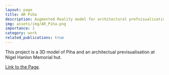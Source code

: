 ```yaml
---
layout: page
title: AR Piha
description: Augmented Reality model for architectural prefvisualisation
img: assets/img/AR_Piha.png
importance: 1
category: work
related_publications: true
---
```


This project is a 3D model of Piha and an architectual previsualisation at Nigel Hanlon Memorial hut.

<a href="https://stefanmarks.github.io/assets/html/piha/">Link to the Page</a>.
